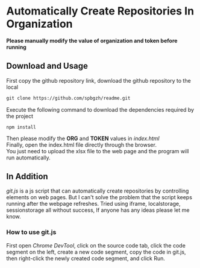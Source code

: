 # Automatically Create Repositories In Organization  

**Please manually modify the value of organization and token before running**

## Download and Usage

First copy the github repository link, download the github repository to the local

```xml
git clone https://github.com/spbgzh/readme.git
```

Execute the following command to download the dependencies required by the project  

```
npm install
```

Then please modify the **ORG** and **TOKEN** values in *index.html*  
Finally, open the index.html file directly through the browser.  
You just need to upload the xlsx file to the web page and the program will run automatically.

## In Addition  

*git.js* is a js script that can automatically create repositories by controlling elements on web pages.
But I can't solve the problem that the script keeps running after the webpage refreshes.
Tried using iframe, localstorage, sessionstorage all without success, If anyone has any ideas please let me know.  

### How to use git.js

First open *Chrome DevTool*, click on the source code tab, click the code segment on the left, create a new code segment, copy the code in git.js, then right-click the newly created code segment, and click Run.
